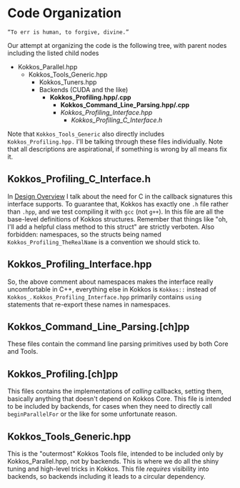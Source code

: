 # Code Organization

```
“To err is human, to forgive, divine.”
```

Our attempt at organizing the code is the following tree, with parent nodes including the listed child nodes

- Kokkos_Parallel.hpp
  - Kokkos_Tools_Generic.hpp
    - Kokkos_Tuners.hpp
    - Backends (CUDA and the like)
      - **Kokkos_Profiling.hpp/.cpp**
        - **Kokkos_Command_Line_Parsing.hpp/.cpp**
        - *Kokkos_Profiling_Interface.hpp*
          - *Kokkos_Profiling_C_Interface.h*

Note that `Kokkos_Tools_Generic` also directly includes `Kokkos_Profiling.hpp.` I'll be talking through these files individually. Note that all descriptions are aspirational, if something is wrong by all means fix it.

## Kokkos_Profiling_C_Interface.h

In [Design Overview](DesignOverview.md) I talk about the need for C in the callback signatures this interface supports. To guarantee that, Kokkos has exactly one `.h` file rather than `.hpp`, and we test compiling it with `gcc` (not `g++`). In this file are all the base-level definitions of Kokkos structures. Remember that things like "oh, I'll add a helpful class method to this struct" are strictly verboten. Also forbidden: namespaces, so the structs being named `Kokkos_Profiling_TheRealName` is a convention we should stick to.

## Kokkos_Profiling_Interface.hpp

So, the above comment about namespaces makes the interface really uncomfortable in C++, everything else in Kokkos is `Kokkos::` instead of `Kokkos_`. `Kokkos_Profiling_Interface.hpp` primarily contains `using` statements that re-export these names in namespaces.

## Kokkos_Command_Line_Parsing.[ch]pp

These files contain the command line parsing primitives used by both Core and Tools.

## Kokkos_Profiling.[ch]pp

This files contains the implementations of _calling_ callbacks, setting them, basically anything that doesn't depend on Kokkos Core. This file is intended to be included by backends, for cases when they need to directly call `beginParallelFor` or the like for some unfortunate reason.

## Kokkos_Tools_Generic.hpp

This is the "outermost" Kokkos Tools file, intended to be included only by Kokkos_Parallel.hpp, not by backends. This is where we do all the shiny tuning and high-level tricks in Kokkos. This file _requires_ visibility into backends, so backends including it leads to a circular dependency.